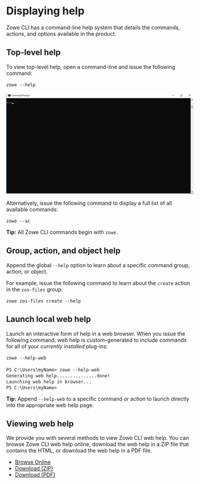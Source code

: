 # Displaying help

Zowe CLI has a command-line help system that details the commands, actions, and options available in the product.
## Top-level help

To view top-level help, open a command-line and issue the following command:

```
zowe --help
```

![Issuing the help command](../images/guides/CLI/GetHelp.gif)

Alternatively, issue the following command to display a full list of all available commands:

```
zowe --ac
```

**Tip:** All Zowe CLI commands begin with `zowe.`

## Group, action, and object help

Append the global `--help` option to learn about a specific command group, action, or object.

For example, issue the following command to learn about the `create` action in the `zos-files` group:

```
zowe zos-files create --help
```

## Launch local web help

Launch an interactive form of help in a web browser. When you issue the following command, web help is custom-generated to include commands for all of your *currently installed* plug-ins:

```
zowe --help-web

PS C:\Users\myName> zowe --help-web
Generating web help...............done!
Launching web help in browser...
PS C:\Users\myName>
```

**Tip:** Append `--help-web` to a specific command or action to launch directly into the appropriate web help page.
## Viewing web help

We provide you with several methods to view Zowe CLI web help. You can browse Zowe CLI web help online, download the web help in a ZIP file that contains the HTML, or download the web help in a PDF file.

- <a href="/v2.2.x/web_help/index.html" target="_blank">Browse Online</a>
- <a href="/v2.2/zowe_web_help.zip" target="_blank">Download (ZIP)</a>
- <a href="/v2.2.x/CLIReference_Zowe.pdf" target="_blank">Download (PDF)</a>

